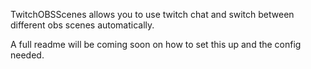 TwitchOBSScenes allows you to use twitch chat and switch between different obs scenes automatically. 

A full readme will be coming soon on how to set this up and the config needed. 
